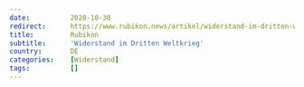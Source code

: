 ```yaml
---
date:          2020-10-30
redirect:      https://www.rubikon.news/artikel/widerstand-im-dritten-weltkrieg
title:         Rubikon
subtitle:      'Widerstand im Dritten Weltkrieg'
country:       DE
categories:    [Widerstand]
tags:          []
---
```


